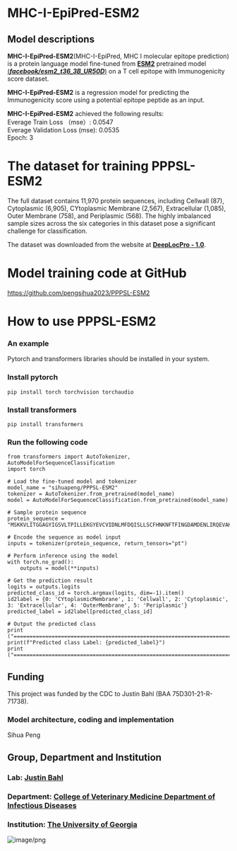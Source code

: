 # MHC-I-EpiPred-ESM2
## Model descriptions
**MHC-I-EpiPred-ESM2**(MHC-I-EpiPred, MHC I molecular epitope prediction) is a protein language model fine-tuned from [**ESM2**](https://github.com/facebookresearch/esm) pretrained model [(***facebook/esm2_t36_3B_UR50D***)](https://huggingface.co/facebook/facebook/esm2_t33_650M_UR50D) on a T cell epitope with Immunogenicity score dataset.   

**MHC-I-EpiPred-ESM2** is a regression model for predicting the Immunogenicity score using a potential epitope peptide as an input.   

**MHC-I-EpiPred-ESM2** achieved the following results:  
Everage Train Loss （mse）: 0.0547  
Everage Validation Loss (mse): 0.0535  
Epoch: 3

# The dataset for training **PPPSL-ESM2**
The full dataset contains 11,970 protein sequences, including Cellwall (87), Cytoplasmic (6,905), CYtoplasmic Membrane (2,567), Extracellular (1,085), Outer Membrane (758), and Periplasmic (568).
The highly imbalanced sample sizes across the six categories in this dataset pose a significant challenge for classification.  

The dataset was downloaded from the website at [**DeepLocPro - 1.0**](https://services.healthtech.dtu.dk/services/DeepLocPro-1.0/). 

# Model training code at GitHub
https://github.com/pengsihua2023/PPPSL-ESM2

# How to use **PPPSL-ESM2**
### An example
Pytorch and transformers libraries should be installed in your system.  
### Install pytorch
```
pip install torch torchvision torchaudio

```
### Install transformers
```
pip install transformers

```
### Run the following code
```
from transformers import AutoTokenizer, AutoModelForSequenceClassification
import torch

# Load the fine-tuned model and tokenizer
model_name = "sihuapeng/PPPSL-ESM2"
tokenizer = AutoTokenizer.from_pretrained(model_name)
model = AutoModelForSequenceClassification.from_pretrained(model_name)

# Sample protein sequence
protein_sequence = "MSKKVLITGGAGYIGSVLTPILLEKGYEVCVIDNLMFDQISLLSCFHNKNFTFINGDAMDENLIRQEVAKADIIIPLAALVGAPLCKRNPKLAKMINYEAVKMISDFASPSQIFIYPNTNSGYGIGEKDAMCTEESPLRPISEYGIDKVHAEQYLLDKGNCVTFRLATVFGISPRMRLDLLVNDFTYRAYRDKFIVLFEEHFRRNYIHVRDVVKGFIHGIENYDKMKGQAYNMGLSSANLTKRQLAETIKKYIPDFYIHSANIGEDPDKRDYLVSNTKLEATGWKPDNTLEDGIKELLRAFKMMKVNRFANFN"

# Encode the sequence as model input
inputs = tokenizer(protein_sequence, return_tensors="pt")

# Perform inference using the model
with torch.no_grad():
    outputs = model(**inputs)

# Get the prediction result
logits = outputs.logits
predicted_class_id = torch.argmax(logits, dim=-1).item()
id2label = {0: 'CYtoplasmicMembrane', 1: 'Cellwall', 2: 'Cytoplasmic', 3: 'Extracellular', 4: 'OuterMembrane', 5: 'Periplasmic'}
predicted_label = id2label[predicted_class_id]

# Output the predicted class
print ("===========================================================================================================================================")
print(f"Predicted class Label: {predicted_label}")
print ("===========================================================================================================================================")

```

## Funding
This project was funded by the CDC to Justin Bahl (BAA 75D301-21-R-71738).  
### Model architecture, coding and implementation
Sihua Peng  
## Group, Department and Institution  
### Lab: [Justin Bahl](https://bahl-lab.github.io/)  
### Department: [College of Veterinary Medicine Department of Infectious Diseases](https://vet.uga.edu/education/academic-departments/infectious-diseases/)  
### Institution: [The University of Georgia](https://www.uga.edu/)  

![image/png](https://cdn-uploads.huggingface.co/production/uploads/64c56e2d2d07296c7e35994f/2rlokZM1FBTxibqrM8ERs.png)
